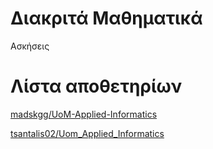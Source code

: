 # Διακριτά Μαθηματικά

Ασκήσεις

# Λίστα αποθετηρίων

[madskgg/UoM-Applied-Informatics](https://github.com/madskgg/UoM-Applied-Informatics/tree/main/Semester2/Discrete%20Mathematics)

[tsantalis02/Uom_Applied_Informatics](https://github.com/tsantalis02/Uom_Applied_Informatics/tree/main/Semester_02/Discreet_Mathematics)
